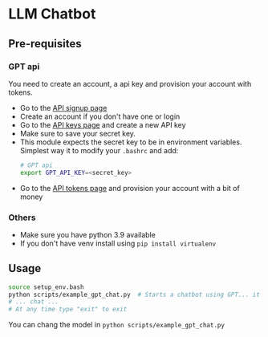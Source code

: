 # LLM Chatbot

## Pre-requisites

### GPT api
You need to create an account, a api key and provision your account with tokens.
- Go to the [API signup page](https://platform.openai.com/signup)
- Create an account if you don't have one or login
- Go to the [API keys page](https://platform.openai.com/account/api-keys) and create a new API key
- Make sure to save your secret key.
- This module expects the secret key to be in environment variables. Simplest way it to modify your `.bashrc` and add:
    ```bash
    # GPT api
    export GPT_API_KEY=<secret_key>
    ```
- Go to the [API tokens page](https://platform.openai.com/account/billing/overview) and provision your account with a bit of money

### Others
- Make sure you have python 3.9 available
- If you don't have venv install using `pip install virtualenv`


## Usage
```bash
source setup_env.bash
python scripts/example_gpt_chat.py  # Starts a chatbot using GPT... it costs tokens
# ... chat ...
# At any time type "exit" to exit
```

You can chang the model in `python scripts/example_gpt_chat.py`